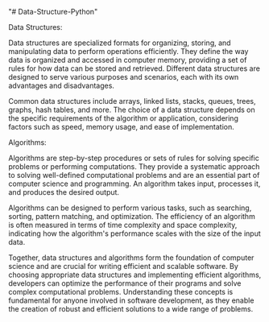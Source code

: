 "# Data-Structure-Python" 

Data Structures:

Data structures are specialized formats for organizing, storing, and manipulating data to perform operations efficiently. They define the way data is organized and accessed in computer memory, providing a set of rules for how data can be stored and retrieved. Different data structures are designed to serve various purposes and scenarios, each with its own advantages and disadvantages.

Common data structures include arrays, linked lists, stacks, queues, trees, graphs, hash tables, and more. The choice of a data structure depends on the specific requirements of the algorithm or application, considering factors such as speed, memory usage, and ease of implementation.

Algorithms:

Algorithms are step-by-step procedures or sets of rules for solving specific problems or performing computations. They provide a systematic approach to solving well-defined computational problems and are an essential part of computer science and programming. An algorithm takes input, processes it, and produces the desired output.

Algorithms can be designed to perform various tasks, such as searching, sorting, pattern matching, and optimization. The efficiency of an algorithm is often measured in terms of time complexity and space complexity, indicating how the algorithm's performance scales with the size of the input data.

Together, data structures and algorithms form the foundation of computer science and are crucial for writing efficient and scalable software. By choosing appropriate data structures and implementing efficient algorithms, developers can optimize the performance of their programs and solve complex computational problems. Understanding these concepts is fundamental for anyone involved in software development, as they enable the creation of robust and efficient solutions to a wide range of problems.